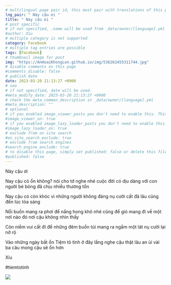 ```yaml
---
# multilingual page pair id, this must pair with translations of this page. (This name must be unique)
lng_pair: " Này cậu ơi "
title: " Này cậu ơi "
# post specific
# if not specified, .name will be used from _data/owner/[language].yml
#author: Xíu
# multiple category is not supported
category: Facebook
# multiple tag entries are possible
tags: [Facebook]
# thumbnail image for post
img: "https://AnHoaiKhongLon.github.io/img/536262455311744.jpg"
# disable comments on this page
#comments_disable: false
# publish date
date: 2023-03-20 21:13:27 +0900
# seo
# if not specified, date will be used.
#meta_modify_date: 2023-03-20 21:13:27 +0900
# check the meta_common_description in _data/owner/[language].yml
#meta_description: ""
# optional
# if you enabled image_viewer_posts you don't need to enable this. This is only if image_viewer_posts = false
#image_viewer_on: true
# if you enabled image_lazy_loader_posts you don't need to enable this. This is only if image_lazy_loader_posts = false
#image_lazy_loader_on: true
# exclude from on site search
#on_site_search_exclude: true
# exclude from search engines
#search_engine_exclude: true
# to disable this page, simply set published: false or delete this file
#published: false
---
```

Này cậu ơi

Nay cậu có ổn không?
nói cho tớ nghe nhé
cuộc đời có dịu dàng
với con người bé bỏng
đã chịu nhiều thương tổn

Nay cậu có còn khóc
vì những người không đáng
nụ cười cất đã lâu
cũng đến lúc tỏa sáng

Nỗi buồn mang ra phơi
để nắng hong khô nhé
cũng để gió mang đi
về một nơi nào đó
nơi cậu không nhìn thấy

Còn niềm vui cất đi
để những đêm buồn tủi
mang ra ngắm một lát
nụ cười lại nở rộ

Vào những ngày bất ổn
Tiệm tỏ tình ở đây
lắng nghe cậu thật lâu
an ủi vài ba câu
mong cậu sẽ ổn hơn

Xíu

#tiemtotinh
<!-- outline-end -->
<img src= "https://AnHoaiKhongLon.github.io/img/536262455311744.jpg">